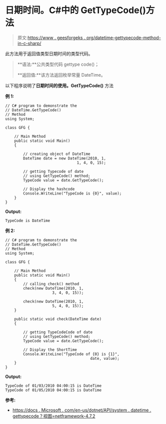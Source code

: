 # 日期时间。C#中的 GetTypeCode()方法

> 原文:[https://www . geesforgeks . org/datetime-gettypecode-method-in-c-sharp/](https://www.geeksforgeeks.org/datetime-gettypecode-method-in-c-sharp/)

此方法用于返回值类型日期时间的类型代码。

> **语法:**公共类型代码 gettype code()；
> 
> **返回值:**该方法返回枚举常量 DateTime。

以下程序说明了**日期时间的使用。GetTypeCode()** 方法

**例 1:**

```
// C# program to demonstrate the
// DateTime.GetTypeCode()
// Method
using System;

class GFG {

    // Main Method
    public static void Main()
    {

        // creating object of DateTime
        DateTime date = new DateTime(2010, 1,
                                1, 4, 0, 15);

        // getting Typecode of date
        // using GetTypeCode() method;
        TypeCode value = date.GetTypeCode();

        // Display the hashcode
        Console.WriteLine("TypeCode is {0}", value);
    }
}
```

**Output:**

```
TypeCode is DateTime

```

**例 2:**

```
// C# program to demonstrate the
// DateTime.GetTypeCode()
// Method
using System;

class GFG {

    // Main Method
    public static void Main()
    {
        // calling check() method
        check(new DateTime(2010, 1,
                     3, 4, 0, 15));

        check(new DateTime(2010, 1,
                     5, 4, 0, 15));
    }

    public static void check(DateTime date)
    {

        // getting TypeCodeCode of date
        // using GetTypeCode() method;
        TypeCode value = date.GetTypeCode();

        // Display the ShortTime
        Console.WriteLine("TypeCode of {0} is {1}",
                                      date, value);
    }
}
```

**Output:**

```
TypeCode of 01/03/2010 04:00:15 is DateTime
TypeCode of 01/05/2010 04:00:15 is DateTime

```

**参考:**

*   [https://docs . Microsoft . com/en-us/dotnet/API/system . datetime . gettypecode？视图=netframework-4.7.2](https://docs.microsoft.com/en-us/dotnet/api/system.datetime.gettypecode?view=netframework-4.7.2)